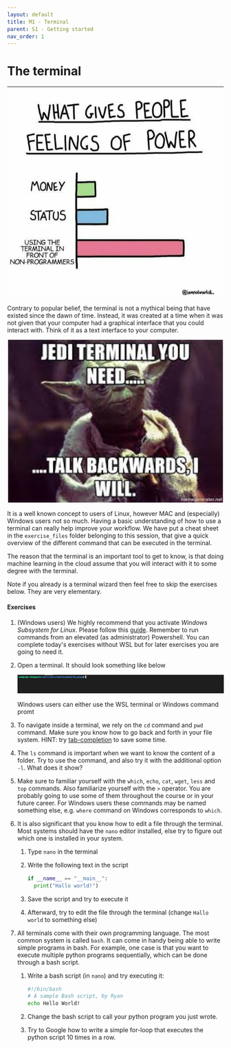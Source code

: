 ```yaml
---
layout: default
title: M1 - Terminal
parent: S1 - Getting started
nav_order: 1
---
```


# The terminal
<!-- 
{: .no_toc } 

<details open markdown="block">
  <summary>
    Table of contents
  </summary>
  {: .text-delta }
1. TOC
{:toc}
</details>
-->

---

<p align="center">
  <img src="../figures/terminal_power.jpg" width="500" title="hover text">
</p>

Contrary to popular belief, the terminal is not a mythical being that have existed since the dawn of time. 
Instead, it was created at a time when it was not given that your computer had a graphical interface that
you could interact with. Think of it as a text interface to your computer.

<p align="center">
  <img src="../figures/yoda_terminal.jpg" width="500" title="hover text">
</p>

It is a well known concept to users of Linux, however MAC and (especially) Windows users not so much. Having a basic understanding 
of how to use a terminal can really help improve your workflow. We have put a cheat sheet in the `exercise_files` folder
belonging to this session, that give a quick overview of the different command that can be executed in the terminal.

The reason that the terminal is an important tool to get to know, is that doing machine learning in the cloud assume
that you will interact with it to some degree with the terminal. 

Note if you already is a terminal wizard then feel free to skip the exercises below. They are very elementary.

#### Exercises

1. (Windows users) We highly recommend that you activate *Windows Subsystem for Linux*. Please follow this 
   [guide](https://docs.microsoft.com/en-us/windows/wsl/install-win10). Remember to run commands from an elevated
   (as administrator) Powershell. You can complete today's exercises without WSL but for later exercises you are
   going to need it.

2. Open a terminal. It should look something like below
   <p align="center">
     <img src="../figures/terminal.PNG" width="1000" title="hover text">
   </p>
   Windows users can either use the WSL terminal or Windows command promt

3. To navigate inside a terminal, we rely on the `cd` command and `pwd` command. Make sure you know how to go back and forth
   in your file system. HINT: try [tab-completion](https://en.wikipedia.org/wiki/Command-line_completion) to save some time.

4. The `ls` command is important when we want to know the content of a folder. Try to use the command, and also try 
   it with the additional option `-l`. What does it show?

5. Make sure to familiar yourself with the `which`, `echo`, `cat`, `wget`, `less` and `top` commands. Also familiarize yourself 
   with the `>` operator. You are probably going to use some of them throughout the course or in your future career. For Windows
   users these commands may be named something else, e.g. `where` command on Windows corresponds to `which`.

6. It is also significant that you know how to edit a file through the terminal. Most systems should have the `nano` editor
   installed, else try to figure out which one is installed in your system.

   1. Type `nano` in the terminal

   2. Write the following text in the script
      ```python
      if __name__ == "__main__":
        print("Hallo world!")
      ```
   3. Save the script and try to execute it

   4. Afterward, try to edit the file through the terminal (change `Hallo world` to something else)

7. All terminals come with their own programming language. The most common system is called `bash`. It can come in handy 
   being able to write simple programs in bash. For example, one case is that you want to execute multiple python programs 
   sequentially, which can be done through a bash script.

   1. Write a bash script (in `nano`) and try executing it:
      ```bash
      #!/bin/bash
      # A sample Bash script, by Ryan
      echo Hello World!
      ```

   2. Change the bash script to call your python program you just wrote.

   3. Try to Google how to write a simple for-loop that executes the python script 10 times in a row.
